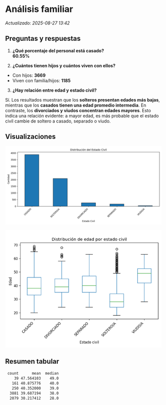 # Análisis familiar
_Actualizado: 2025-08-27 13:42_

## Preguntas y respuestas
1. **¿Qué porcentaje del personal está casado?**  
**60.55%**

2. **¿Cuántos tienen hijos y cuántos viven con ellos?**
- Con hijos: **3669**
- Viven con familia/hijos: **1185**

3. **¿Hay relación entre edad y estado civil?**

Sí. Los resultados muestran que los **solteros presentan edades más bajas**, mientras que los **casados tienen una edad promedio intermedia**. En contraste, los **divorciados y viudos concentran edades mayores**. Esto indica una relación evidente: a mayor edad, es más probable que el estado civil cambie de soltero a casado, separado o viudo.

## Visualizaciones
![Estado civil](figs/familiar_estado_civil.png)


![Boxplot edad por estado civil](figs/familiar_box_edad_por_estado_civil.png)

## Resumen tabular
```
 count      mean  median
    39 47.564103    49.0
   161 40.875776    40.0
   250 40.352000    39.0
  3881 39.687194    38.0
  2079 30.217412    28.0
```

